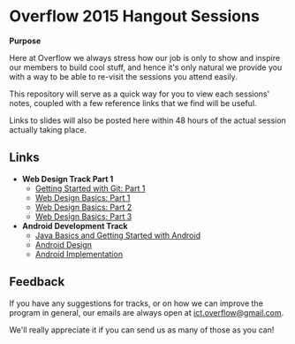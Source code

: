 # Overflow 2015 Hangout Sessions

**Purpose**

Here at Overflow we always stress how our job is only to show and inspire our members to build cool stuff, and hence it's only natural we provide you with a way to be able to re-visit the sessions you attend easily.

This repository will serve as a quick way for you to view each sessions' notes, coupled with a few reference links that we find will be useful.

Links to slides will also be posted here within 48 hours of the actual session actually taking place.

## Links
* **Web Design Track Part 1**
	* [Getting Started with Git: Part 1](https://github.com/np-overflow/2015-sessions/blob/master/01%20--%20Web%20Design%20Track%20Pt%201/01.1.md)
	* [Web Design Basics: Part 1](https://github.com/np-overflow/2015-sessions/blob/master/01%20--%20Web%20Design%20Track%20Pt%201/01.2.md)
	* [Web Design Basics: Part 2](https://github.com/np-overflow/2015-sessions/blob/master/01%20--%20Web%20Design%20Track%20Pt%201/01.3.md)
	* [Web Design Basics: Part 3](https://github.com/np-overflow/2015-sessions/blob/master/01%20--%20Web%20Design%20Track%20Pt%201/01.4.md)
* **Android Development Track**
	* [Java Basics and Getting Started with Android](https://github.com/np-overflow/2015-sessions/blob/master/02%20--%20Android%20Development%20Track/02.1.md)
	* [Android Design](https://github.com/np-overflow/2015-sessions/blob/master/02%20--%20Android%20Development%20Track/02.2.md)
	* [Android Implementation](https://github.com/np-overflow/2015-sessions/blob/master/02%20--%20Android%20Development%20Track/02.3.md)

## Feedback
If you have any suggestions for tracks, or on how we can improve the program in general, our emails are always open at [ict.overflow@gmail.com](mailto://ict.overflow@gmail.com).

We'll really appreciate it if you can send us as many of those as you can!
